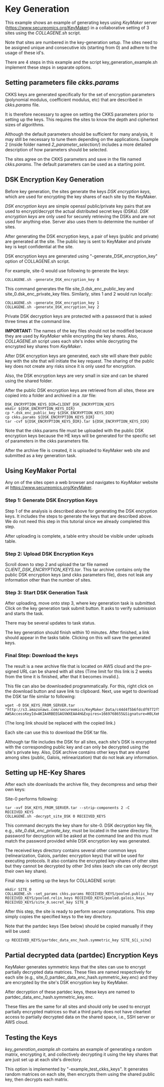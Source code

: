 # Key Generation 
This example shows an example of generating keys using *KeyMaker* server (https://www.secureomics.org/KeyMaker) in a collaborative setting of 3 sites using the *COLLAGENE.sh* script.

Note that sites are numbered in the key-generation setup. The sites need to be assigned unique and consecutive ids (starting from 0) and adhere to the usage of these id's.

There are 4 steps in this example and the script key_generation_example.sh implement these steps in separate options.

## Setting parameters file *ckks.params*
CKKS keys are generated specifically for the set of encryption parameters (polynomial modulus, coefficient modulus, etc) that are described in *ckks.params* file. 

It is therefore necessary to agree on setting the CKKS parameters prior to setting up the keys. This requires the sites to know the depth and ciphertext sizes of algorithms.

Although the default parameters should be sufficient for many analysis, it may still be necessary to tune them depending on the applications. Example 2 (inside folder named *2_parameter_selection/*) includes a more detailed description of how parameters should be selected.

The sites agree on the CKKS parameters and save in the file named *ckks.params*. The default parameters can be used as a starting point.

## DSK Encryption Key Generation
Before key generation, the sites generate the keys *DSK encryption keys*, which are used for encrypting the key shares of each site by the KeyMaker. 

*DSK encryption keys* are simple openssl public/private key pairs that are used to encrypt/decrypt the actual distributed secret keys (DSKs). *DSK encryption keys* are only used for securely retrieving the DSKs and are not used for anything else. Server also uses them to determine the number of sites.

After generating the DSK encryption keys, a pair of keys (public and private) are generated at the site. The public key is sent to KeyMaker and private key is kept confidential at the site.

DSK encryption keys are generated using "-generate_DSK_encryption_key" option of COLLAGENE.sh script. 

For example, site-0 would use following to generate the keys:
```
COLLAGENE.sh -generate_DSK_encryption_key 0
```
This command generates the file site_0.dsk_enc_public_key and site_0.dsk_enc_private_key files. Similarly, sites 1 and 2 would run locally:
```
COLLAGENE.sh -generate_DSK_encryption_key 1
COLLAGENE.sh -generate_DSK_encryption_key 2
```
Private DSK decryption keys are protected with a password that is asked three times at the command line.

__IMPORTANT:__ The names of the key files should not be modified because they are used by *KeyMaker* while encrypting the key shares. Also, *COLLAGENE.sh* script uses each site's index while decrypting the encrypted key shares from *KeyMaker*.

After DSK encryption keys are generated, each site will share their public key with the site that will initiate the key request. The sharing of the public key does not create any risks since it is only used for encryption.

Also, the DSK encryption keys are very small in size and can be shared using the shared folder.

After the public DSK encryption keys are retrieved from all sites, these are copied into a folder and archived in a *.tar* file:
```
DSK_ENCRYPTION_KEYS_DIR=CLIENT_DSK_ENCRYPTION_KEYS
mkdir ${DSK_ENCRYPTION_KEYS_DIR}
cp *.dsk_enc_public_key ${DSK_ENCRYPTION_KEYS_DIR}
cp ckks.params ${DSK_ENCRYPTION_KEYS_DIR}
tar -cvf ${DSK_ENCRYPTION_KEYS_DIR}.tar ${DSK_ENCRYPTION_KEYS_DIR}
```
Note that the ckks.params file must be uploaded with the public DSK encryption keys because the HE keys will be generated for the specific set of parameters in the ckks parameters file.

After the archive file is created, it is uploaded to KeyMaker web site and submitted as a key generation task.

## Using KeyMaker Portal
Any on of the sites open a web browser and navigates to *KeyMaker* website at https://www.secureomics.org/KeyMaker. 

### Step 1: Generate DSK Encryption Keys
Step 1 of the analysis is described above for generating the DSK encryption keys. It includes the steps to generate the keys that are described above. We do not need this step in this tutorial since we already completed this step.

After uploading is complete, a table entry should be visible under uploads table.

### Step 2: Upload DSK Encryption Keys
Scroll down to step 2 and upload the tar file named *CLIENT_DSK_ENCRYPTION_KEYS.tar*. This tar archive contains only the public DSK encryption keys (and ckks parameters file), does not leak any information other than the number of sites.

### Step 3: Start DSK Generation Task
After uploading, move onto step 3, where key generation task is submitted. Click on the key generation task submit button. It asks to verify submission and starts the task. 

There may be several updates to task status.

The key generation should finish within 10 minutes. After finished, a link should appear in the tasks table. Clicking on this will save the generated keys.

### Final Step: Download the keys
The result is a new archive file that is located on AWS cloud and the pre-signed URL can be shared with all sites (Time limit for this link is 2 weeks from the time it is finished, after that it becomes invalid.). 

This file can also be downloaded programmatically. For this, right click on the download button and save link to clipboard. Next, use wget to download the DSK tar file similar to following:
```
wget -O DSK_KEYS_FROM_SERVER.tar "http://s3.amazonaws.com/secureomics/KeyMaker_Data/c44d4f5b6fdcdf9772f59c5acd639d05eb7534fe/SITE_KEYS.tar?AWSAccessKeyId=AKIA4RBEEGAGVWXEAA4H&Expires=1669768655&Signature=H0LXeKIu%2BgDuIwjvzzVMgQovUbA%3D"
```
(The long link should be replaced with the copied link.)

Each site can use this to download the DSK tar file.

Although tar file includes the DSK for all sites, each site's DSK is encrypted with the corresponding public key and can only be decrypted using the site's private key. Also, DSK archive contains other keys that are shared among sites (public, Galois, relinearization) that do not leak any information. 

## Setting up HE-Key Shares
After each site downloads the archive file, they decompress and setup their own keys:

Site-0 performs following:
```
tar -xvf DSK_KEYS_FROM_SERVER.tar --strip-components 2 -C RECEIVED_KEYS
COLLAGENE.sh -decrypt_site_DSK 0 RECEIVED_KEYS
```

This command decrypts the key share for site-0. DSK decryption key file, e.g., *site_0.dsk_enc_private_key*, must be located in the same directory. The password for decryption will be asked at the command line and this must match the password provided while DSK encryption key was generated.

The received keys directory contains several other common keys (relinearization, Galois, partdec encryption keys) that will be used for executing protocols. It also contains the encrypted key-shares of other sites but they cannot be decrypted by other 3rd sites (each site can only decrypt their own key share).

Final step is setting up the keys for COLLAGENE script:
```
mkdir SITE_0
COLLAGENE.sh -set_params ckks.params RECEIVED_KEYS/pooled.public_key RECEIVED_KEYS/pooled.relin_keys RECEIVED_KEYS/pooled.galois_keys RECEIVED_KEYS/site_0.secret_key SITE_0
```
After this step, the site is ready to perform secure computations. This step simply copies the specified keys to the key directory.

Note that the partdec keys (See below) should be copied manually if they will be used:
```
cp RECEIVED_KEYS/partdec_data_enc_hash.symmetric_key SITE_${i_site}
```

## Partial decrypted data (partdec) Encryption Keys
KeyMaker generates symmetric keys that the sites can use to encrypt partially decrypted data matrices. These files are named respectively for each site (e.g., site_0_partdec_data_enc_hash.symmetric_key.enc) and they are encrypted by the site's DSK encryption key by KeyMaker.

After decryption of these partdec keys, these keys are named to partdec_data_enc_hash.symmetric_key.enc.

These files are the same for all sites and should only be used to encrypt partially encrypted matrices so that a third party does not have cleartext access to partially decrypted data on the shared space, i.e., SSH server or AWS cloud.

## Testing the Keys
*key_generation_example.sh* contains an example of generating a random matrix, encrypting it, and collectively decrypting it using the key shares that are just set up at each site's directory.

This option is implemented by "-example_test_ckks_keys". It generates random matrices on each site, then encrypts them using the shared public key, then decrypts each matrix.


